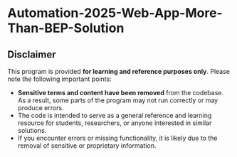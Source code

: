 # Automation-2025-Web-App-More-Than-BEP-Solution

## Disclaimer

This program is provided **for learning and reference purposes only**. Please note the following important points:

- **Sensitive terms and content have been removed** from the codebase. As a result, some parts of the program may not run correctly or may produce errors.
- The code is intended to serve as a general reference and learning resource for students, researchers, or anyone interested in similar solutions.
- If you encounter errors or missing functionality, it is likely due to the removal of sensitive or proprietary information.
